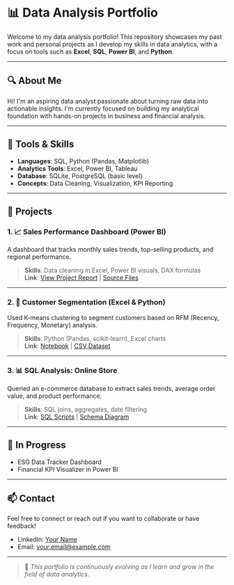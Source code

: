 # 📊 Data Analysis Portfolio

Welcome to my data analysis portfolio! This repository showcases my past work and personal projects as I develop my skills in data analytics, with a focus on tools such as **Excel**, **SQL**, **Power BI**, and **Python**.

---

## 🔍 About Me

Hi! I'm an aspiring data analyst passionate about turning raw data into actionable insights. I'm currently focused on building my analytical foundation with hands-on projects in business and financial analysis.

---

## 🧰 Tools & Skills
- **Languages**: SQL, Python (Pandas, Matplotlib)
- **Analytics Tools**: Excel, Power BI, Tableau
- **Database**: SQLite, PostgreSQL (basic level)
- **Concepts**: Data Cleaning, Visualization, KPI Reporting

---

## 📁 Projects

### 1. 📈 Sales Performance Dashboard (Power BI)
A dashboard that tracks monthly sales trends, top-selling products, and regional performance.

> **Skills**: Data cleaning in Excel, Power BI visuals, DAX formulas  
> **Link**: [View Project Report](#) | [Source Files](#)

---

### 2. 🛒 Customer Segmentation (Excel & Python)
Used K-means clustering to segment customers based on RFM (Recency, Frequency, Monetary) analysis.

> **Skills**: Python (Pandas, scikit-learn), Excel charts  
> **Link**: [Notebook](#) | [CSV Dataset](#)

---

### 3. 📊 SQL Analysis: Online Store
Queried an e-commerce database to extract sales trends, average order value, and product performance.

> **Skills**: SQL joins, aggregates, date filtering  
> **Link**: [SQL Scripts](#) | [Schema Diagram](#)

---

## 🚧 In Progress
- ESG Data Tracker Dashboard
- Financial KPI Visualizer in Power BI

---

## 📫 Contact
Feel free to connect or reach out if you want to collaborate or have feedback!

- LinkedIn: [Your Name](#)
- Email: your.email@example.com

---

> 🌱 *This portfolio is continuously evolving as I learn and grow in the field of data analytics.*
